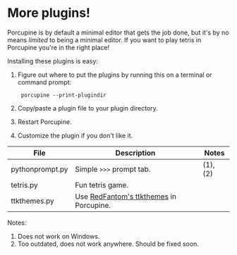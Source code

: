 # More plugins!

Porcupine is by default a minimal editor that gets the job done, but
it's by no means *limited* to being a minimal editor. If you want to
play tetris in Porcupine you're in the right place!

Installing these plugins is easy:

1. Figure out where to put the plugins by running this on a terminal or
   command prompt:

        porcupine --print-plugindir

2. Copy/paste a plugin file to your plugin directory.
3. Restart Porcupine.
4. Customize the plugin if you don't like it.

| File              | Description                                   | Notes     |
| ----------------- | --------------------------------------------- | --------- |
| pythonprompt.py   | Simple `>>>` prompt tab.                      | (1), (2)  |
| tetris.py         | Fun tetris game.                              |           |
| ttkthemes.py      | Use [RedFantom's ttkthemes][] in Porcupine.   |           |

[RedFantom's ttkthemes]: https://github.com/RedFantom/ttkthemes

Notes:
1. Does not work on Windows.
2. Too outdated, does not work anywhere. Should be fixed soon.
